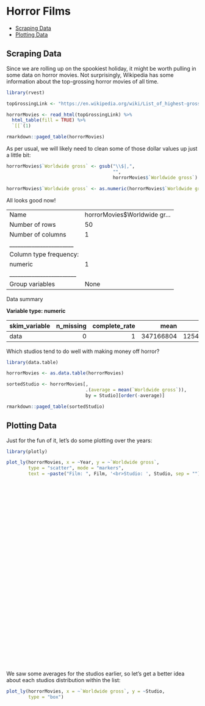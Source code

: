 Horror Films
================

  - [Scraping Data](#scraping-data)
  - [Plotting Data](#plotting-data)

## Scraping Data

Since we are rolling up on the spookiest holiday, it might be worth
pulling in some data on horror movies. Not surprisingly, Wikipedia has
some information about the top-grossing horror movies of all time.

``` r
library(rvest)

topGrossingLink <- "https://en.wikipedia.org/wiki/List_of_highest-grossing_horror_films"

horrorMovies <- read_html(topGrossingLink) %>% 
  html_table(fill = TRUE) %>% 
  `[[`(1)

rmarkdown::paged_table(horrorMovies)
```

<div data-pagedtable="false">

<script data-pagedtable-source type="application/json">
{"columns":[{"label":["Rank"],"name":[1],"type":["int"],"align":["right"]},{"label":["Film"],"name":[2],"type":["chr"],"align":["left"]},{"label":["Worldwide gross"],"name":[3],"type":["chr"],"align":["left"]},{"label":["Year"],"name":[4],"type":["int"],"align":["right"]},{"label":["Franchise or basis"],"name":[5],"type":["chr"],"align":["left"]},{"label":["Studio"],"name":[6],"type":["chr"],"align":["left"]},{"label":["Ref"],"name":[7],"type":["chr"],"align":["left"]}],"data":[{"1":"1","2":"It","3":"$700,381,748","4":"2017","5":"It","6":"New Line Cinema","7":"[1]"},{"1":"2","2":"The Sixth Sense","3":"$672,806,292","4":"1999","5":"N/A","6":"Hollywood Pictures","7":"[2]"},{"1":"3","2":"War of the Worlds","3":"$591,745,540","4":"2005","5":"The War of the Worlds","6":"Amblin Entertainment","7":"[3]"},{"1":"4","2":"I Am Legend","3":"$585,349,010","4":"2007","5":"I Am Legend","6":"Village Roadshow Pictures","7":"[4]"},{"1":"5","2":"World War Z","3":"$540,007,876","4":"2013","5":"World War Z","6":"Skydance Productions","7":"[5]"},{"1":"6","2":"The Meg","3":"$530,243,742","4":"2018","5":"The Meg","6":"Warner Bros. Pictures","7":"[6]"},{"1":"7","2":"Godzilla","3":"$529,076,069","4":"2014","5":"Godzilla","6":"Legendary Pictures","7":"[7]"},{"1":"8","2":"It Chapter Two","3":"$473,093,228","4":"2019","5":"It","6":"Warner Bros. Pictures","7":"[8]"},{"1":"9","2":"Jaws","3":"$470,653,000","4":"1975","5":"Jaws","6":"Universal Pictures","7":"[9]"},{"1":"10","2":"The Exorcist","3":"$441,306,145","4":"1973","5":"The Exorcist","6":"Hoya Productions","7":"[10]"},{"1":"11","2":"The Mummy Returns","3":"$433,013,274","4":"2001","5":"The Mummy","6":"Universal Pictures","7":"[11]"},{"1":"12","2":"The Mummy","3":"$415,933,406","4":"1999","5":"The Mummy","6":"Universal Pictures","7":"[12]"},{"1":"13","2":"The Mummy","3":"$409,231,607","4":"2017","5":"The Mummy","6":"Universal Pictures","7":"[13]"},{"1":"14","2":"Signs","3":"$408,247,917","4":"2002","5":"N/A","6":"Blinding Edge Pictures","7":"[14]"},{"1":"15","2":"Prometheus","3":"$403,354,469","4":"2012","5":"Alien","6":"Scott Free Productions","7":"[15]"},{"1":"16","2":"The Mummy: Tomb of the Dragon Emperor","3":"$401,128,639","4":"2008","5":"The Mummy","6":"Universal Pictures","7":"[16]"},{"1":"17","2":"Godzilla: King of the Monsters","3":"$385,900,138","4":"2019","5":"Godzilla","6":"Legendary Pictures","7":"[17]"},{"1":"18","2":"Godzilla","3":"$379,014,294","4":"1998","5":"Godzilla","6":"Centropolis Entertainment","7":"[18]"},{"1":"19","2":"The Nun","3":"$365,550,119","4":"2018","5":"The Conjuring Universe","6":"New Line Cinema","7":"[19]"},{"1":"20","2":"Hannibal","3":"$351,692,268","4":"2001","5":"Hannibal Lecter","6":"Dino De Laurentiis Company","7":"[20]"},{"1":"21","2":"A Quiet Place","3":"$340,939,361","4":"2018","5":"N/A","6":"Platinum Dunes","7":"[21]"},{"1":"22","2":"The Conjuring 2","3":"$320,392,818","4":"2016","5":"The Conjuring Universe","6":"New Line Cinema","7":"[19]"},{"1":"23","2":"The Conjuring","3":"$319,494,638","4":"2013","5":"The Conjuring Universe","6":"New Line Cinema","7":"[19]"},{"1":"24","2":"Resident Evil: The Final Chapter","3":"$312,242,626","4":"2017","5":"Resident Evil","6":"Constantin Film","7":"[22]"},{"1":"25","2":"Annabelle: Creation","3":"$306,515,884","4":"2017","5":"The Conjuring Universe","6":"New Line Cinema","7":"[19]"},{"1":"26","2":"Van Helsing","3":"$300,257,475","4":"2004","5":"Dracula","6":"Sommers Company / Stillking Films","7":"[23]"},{"1":"27","2":"Resident Evil: Afterlife","3":"$300,228,084","4":"2010","5":"Resident Evil","6":"Constantin Film","7":"[24]"},{"1":"28","2":"Shutter Island","3":"$294,804,195","4":"2010","5":"Shutter Island","6":"Phoenix Pictures","7":"[25]"},{"1":"29","2":"Split","3":"$278,454,358","4":"2017","5":"Unbreakable","6":"Blinding Edge Pictures","7":"[26]"},{"1":"30","2":"Scary Movie","3":"$278,019,771","4":"2000","5":"Scary Movie","6":"Dimension Films","7":"[27]"},{"1":"31","2":"The Silence of the Lambs","3":"$272,742,922","4":"1991","5":"Clarice Starling","6":"Strong Heart/Demme Production","7":"[28]"},{"1":"32","2":"Annabelle","3":"$257,047,661","4":"2014","5":"The Conjuring Universe","6":"New Line Cinema","7":"[19]"},{"1":"33","2":"The Village","3":"$256,697,520","4":"2004","5":"N/A","6":"Blinding Edge Pictures","7":"[29]"},{"1":"34","2":"Halloween","3":"$255,498,536","4":"2018","5":"Halloween","6":"Blumhouse Productions","7":"[30]"},{"1":"35","2":"Get Out","3":"$255,407,663","4":"2017","5":"N/A","6":"Blumhouse Productions","7":"[31]"},{"1":"36","2":"Us","3":"$254,732,150","4":"2019","5":"N/A","6":"Monkeypaw Productions","7":"[32]"},{"1":"37","2":"The Blair Witch Project","3":"$248,639,099","4":"1999","5":"Blair Witch","6":"Haxan Films","7":"[33]"},{"1":"38","2":"The Ring","3":"$248,218,486","4":"2002","5":"The Ring","6":"DreamWorks Pictures","7":"[34]"},{"1":"39","2":"Unbreakable","3":"$248,118,121","4":"2000","5":"Unbreakable","6":"Blinding Edge Pictures","7":"[35]"},{"1":"40","2":"Glass","3":"$246,985,576","4":"2019","5":"Unbreakable","6":"Blinding Edge Pictures","7":"[36]"},{"1":"41","2":"Dark Shadows","3":"$245,527,149","4":"2012","5":"Dark Shadows","6":"Village Roadshow Pictures","7":"[37]"},{"1":"42","2":"Alien: Covenant","3":"$240,891,763","4":"2017","5":"Alien","6":"20th Century Fox","7":"[38]"},{"1":"43","2":"Resident Evil: Retribution","3":"$240,004,424","4":"2012","5":"Resident Evil","6":"Constantin Film","7":"[39]"},{"1":"44","2":"Constantine","3":"$230,884,728","4":"2005","5":"Hellblazer","6":"Warner Bros. Pictures","7":"[40]"},{"1":"45","2":"Annabelle Comes Home","3":"$228,552,591","4":"2019","5":"The Conjuring Universe","6":"New Line Cinema","7":"[41]"},{"1":"46","2":"Interview with the Vampire","3":"$223,664,608","4":"1994","5":"The Vampire Chronicles","6":"The Geffen Film Company","7":"[42]"},{"1":"47","2":"Scary Movie 3","3":"$220,673,217","4":"2003","5":"Scary Movie","6":"Dimension Films","7":"[43]"},{"1":"48","2":"Dracula Untold","3":"$217,124,280","4":"2014","5":"Dracula","6":"Universal Pictures","7":"[44]"},{"1":"49","2":"Bram Stoker's Dracula","3":"$215,862,692","4":"1992","5":"Dracula","6":"American Zoetrope","7":"[45]"},{"1":"50","2":"End of Days","3":"$211,989,043","4":"1999","5":"N/A","6":"Beacon Pictures","7":"[46]"}],"options":{"columns":{"min":{},"max":[10]},"rows":{"min":[10],"max":[10]},"pages":{}}}
  </script>

</div>

As per usual, we will likely need to clean some of those dollar values
up just a little bit:

``` r
horrorMovies$`Worldwide gross` <- gsub("\\$|,", 
                                       "", 
                                       horrorMovies$`Worldwide gross`)

horrorMovies$`Worldwide gross` <- as.numeric(horrorMovies$`Worldwide gross`)
```

All looks good now\!

|                                                  |                            |
| :----------------------------------------------- | :------------------------- |
| Name                                             | horrorMovies$Worldwide gr… |
| Number of rows                                   | 50                         |
| Number of columns                                | 1                          |
| \_\_\_\_\_\_\_\_\_\_\_\_\_\_\_\_\_\_\_\_\_\_\_   |                            |
| Column type frequency:                           |                            |
| numeric                                          | 1                          |
| \_\_\_\_\_\_\_\_\_\_\_\_\_\_\_\_\_\_\_\_\_\_\_\_ |                            |
| Group variables                                  | None                       |

Data summary

**Variable type: numeric**

| skim\_variable | n\_missing | complete\_rate |      mean |        sd |        p0 |       p25 |       p50 |       p75 |      p100 | hist  |
| :------------- | ---------: | -------------: | --------: | --------: | --------: | --------: | --------: | --------: | --------: | :---- |
| data           |          0 |              1 | 347166804 | 125496259 | 211989043 | 248323639 | 303386680 | 408985684 | 700381748 | ▇▃▂▂▁ |

Which studios tend to do well with making money off horror?

``` r
library(data.table)

horrorMovies <- as.data.table(horrorMovies)

sortedStudio <- horrorMovies[, 
                             .(average = mean(`Worldwide gross`)), 
                             by = Studio][order(-average)]

rmarkdown::paged_table(sortedStudio)
```

<div data-pagedtable="false">

<script data-pagedtable-source type="application/json">
{"columns":[{"label":["Studio"],"name":[1],"type":["chr"],"align":["left"]},{"label":["average"],"name":[2],"type":["dbl"],"align":["right"]}],"data":[{"1":"Hollywood Pictures","2":"672806292"},{"1":"Amblin Entertainment","2":"591745540"},{"1":"Skydance Productions","2":"540007876"},{"1":"Legendary Pictures","2":"457488104"},{"1":"Hoya Productions","2":"441306145"},{"1":"Village Roadshow Pictures","2":"415438080"},{"1":"Warner Bros. Pictures","2":"411407233"},{"1":"Scott Free Productions","2":"403354469"},{"1":"Universal Pictures","2":"391180701"},{"1":"Centropolis Entertainment","2":"379014294"},{"1":"New Line Cinema","2":"356847923"},{"1":"Dino De Laurentiis Company","2":"351692268"},{"1":"Platinum Dunes","2":"340939361"},{"1":"Sommers Company / Stillking Films","2":"300257475"},{"1":"Phoenix Pictures","2":"294804195"},{"1":"Blinding Edge Pictures","2":"287700698"},{"1":"Constantin Film","2":"284158378"},{"1":"Strong Heart/Demme Production","2":"272742922"},{"1":"Blumhouse Productions","2":"255453100"},{"1":"Monkeypaw Productions","2":"254732150"},{"1":"Dimension Films","2":"249346494"},{"1":"Haxan Films","2":"248639099"},{"1":"DreamWorks Pictures","2":"248218486"},{"1":"20th Century Fox","2":"240891763"},{"1":"The Geffen Film Company","2":"223664608"},{"1":"American Zoetrope","2":"215862692"},{"1":"Beacon Pictures","2":"211989043"}],"options":{"columns":{"min":{},"max":[10]},"rows":{"min":[10],"max":[10]},"pages":{}}}
  </script>

</div>

## Plotting Data

Just for the fun of it, let’s do some plotting over the years:

``` r
library(plotly)

plot_ly(horrorMovies, x = ~Year, y = ~`Worldwide gross`,
        type = "scatter", mode = "markers",
        text = ~paste("Film: ", Film, '<br>Studio: ', Studio, sep = ""))
```

<!--html_preserve-->

<div id="htmlwidget-9456921f11dd1a50f6e9" class="plotly html-widget" style="width:672px;height:480px;">

</div>

<script type="application/json" data-for="htmlwidget-9456921f11dd1a50f6e9">{"x":{"visdat":{"cc833d26d430":["function () ","plotlyVisDat"]},"cur_data":"cc833d26d430","attrs":{"cc833d26d430":{"x":{},"y":{},"mode":"markers","text":{},"alpha_stroke":1,"sizes":[10,100],"spans":[1,20],"type":"scatter"}},"layout":{"margin":{"b":40,"l":60,"t":25,"r":10},"xaxis":{"domain":[0,1],"automargin":true,"title":"Year"},"yaxis":{"domain":[0,1],"automargin":true,"title":"`Worldwide gross`"},"hovermode":"closest","showlegend":false},"source":"A","config":{"showSendToCloud":false},"data":[{"x":[2017,1999,2005,2007,2013,2018,2014,2019,1975,1973,2001,1999,2017,2002,2012,2008,2019,1998,2018,2001,2018,2016,2013,2017,2017,2004,2010,2010,2017,2000,1991,2014,2004,2018,2017,2019,1999,2002,2000,2019,2012,2017,2012,2005,2019,1994,2003,2014,1992,1999],"y":[700381748,672806292,591745540,585349010,540007876,530243742,529076069,473093228,470653000,441306145,433013274,415933406,409231607,408247917,403354469,401128639,385900138,379014294,365550119,351692268,340939361,320392818,319494638,312242626,306515884,300257475,300228084,294804195,278454358,278019771,272742922,257047661,256697520,255498536,255407663,254732150,248639099,248218486,248118121,246985576,245527149,240891763,240004424,230884728,228552591,223664608,220673217,217124280,215862692,211989043],"mode":"markers","text":["Film: It<br>Studio: New Line Cinema","Film: The Sixth Sense<br>Studio: Hollywood Pictures","Film: War of the Worlds<br>Studio: Amblin Entertainment","Film: I Am Legend<br>Studio: Village Roadshow Pictures","Film: World War Z<br>Studio: Skydance Productions","Film: The Meg<br>Studio: Warner Bros. Pictures","Film: Godzilla<br>Studio: Legendary Pictures","Film: It Chapter Two<br>Studio: Warner Bros. Pictures","Film: Jaws<br>Studio: Universal Pictures","Film: The Exorcist<br>Studio: Hoya Productions","Film: The Mummy Returns<br>Studio: Universal Pictures","Film: The Mummy<br>Studio: Universal Pictures","Film: The Mummy<br>Studio: Universal Pictures","Film: Signs<br>Studio: Blinding Edge Pictures","Film: Prometheus<br>Studio: Scott Free Productions","Film: The Mummy: Tomb of the Dragon Emperor<br>Studio: Universal Pictures","Film: Godzilla: King of the Monsters<br>Studio: Legendary Pictures","Film: Godzilla<br>Studio: Centropolis Entertainment","Film: The Nun<br>Studio: New Line Cinema","Film: Hannibal<br>Studio: Dino De Laurentiis Company","Film: A Quiet Place<br>Studio: Platinum Dunes","Film: The Conjuring 2<br>Studio: New Line Cinema","Film: The Conjuring<br>Studio: New Line Cinema","Film: Resident Evil: The Final Chapter<br>Studio: Constantin Film","Film: Annabelle: Creation<br>Studio: New Line Cinema","Film: Van Helsing<br>Studio: Sommers Company / Stillking Films","Film: Resident Evil: Afterlife<br>Studio: Constantin Film","Film: Shutter Island<br>Studio: Phoenix Pictures","Film: Split<br>Studio: Blinding Edge Pictures","Film: Scary Movie<br>Studio: Dimension Films","Film: The Silence of the Lambs<br>Studio: Strong Heart/Demme Production","Film: Annabelle<br>Studio: New Line Cinema","Film: The Village<br>Studio: Blinding Edge Pictures","Film: Halloween<br>Studio: Blumhouse Productions","Film: Get Out<br>Studio: Blumhouse Productions","Film: Us<br>Studio: Monkeypaw Productions","Film: The Blair Witch Project<br>Studio: Haxan Films","Film: The Ring<br>Studio: DreamWorks Pictures","Film: Unbreakable<br>Studio: Blinding Edge Pictures","Film: Glass<br>Studio: Blinding Edge Pictures","Film: Dark Shadows<br>Studio: Village Roadshow Pictures","Film: Alien: Covenant<br>Studio: 20th Century Fox","Film: Resident Evil: Retribution<br>Studio: Constantin Film","Film: Constantine<br>Studio: Warner Bros. Pictures","Film: Annabelle Comes Home<br>Studio: New Line Cinema","Film: Interview with the Vampire<br>Studio: The Geffen Film Company","Film: Scary Movie 3<br>Studio: Dimension Films","Film: Dracula Untold<br>Studio: Universal Pictures","Film: Bram Stoker's Dracula<br>Studio: American Zoetrope","Film: End of Days<br>Studio: Beacon Pictures"],"type":"scatter","marker":{"color":"rgba(31,119,180,1)","line":{"color":"rgba(31,119,180,1)"}},"error_y":{"color":"rgba(31,119,180,1)"},"error_x":{"color":"rgba(31,119,180,1)"},"line":{"color":"rgba(31,119,180,1)"},"xaxis":"x","yaxis":"y","frame":null}],"highlight":{"on":"plotly_click","persistent":false,"dynamic":false,"selectize":false,"opacityDim":0.2,"selected":{"opacity":1},"debounce":0},"shinyEvents":["plotly_hover","plotly_click","plotly_selected","plotly_relayout","plotly_brushed","plotly_brushing","plotly_clickannotation","plotly_doubleclick","plotly_deselect","plotly_afterplot","plotly_sunburstclick"],"base_url":"https://plot.ly"},"evals":[],"jsHooks":[]}</script>

<!--/html_preserve-->

We saw some averages for the studios earlier, so let’s get a better idea
about each studios distribution within the list:

``` r
plot_ly(horrorMovies, x = ~`Worldwide gross`, y = ~Studio, 
        type = "box")
```

<!--html_preserve-->

<div id="htmlwidget-0ce46afb543ed6fd1009" class="plotly html-widget" style="width:672px;height:480px;">

</div>

<script type="application/json" data-for="htmlwidget-0ce46afb543ed6fd1009">{"x":{"visdat":{"cc8345cbd4c9":["function () ","plotlyVisDat"]},"cur_data":"cc8345cbd4c9","attrs":{"cc8345cbd4c9":{"x":{},"y":{},"alpha_stroke":1,"sizes":[10,100],"spans":[1,20],"type":"box"}},"layout":{"margin":{"b":40,"l":60,"t":25,"r":10},"xaxis":{"domain":[0,1],"automargin":true,"title":"`Worldwide gross`"},"yaxis":{"domain":[0,1],"automargin":true,"title":"Studio","type":"category","categoryorder":"array","categoryarray":["20th Century Fox","Amblin Entertainment","American Zoetrope","Beacon Pictures","Blinding Edge Pictures","Blumhouse Productions","Centropolis Entertainment","Constantin Film","Dimension Films","Dino De Laurentiis Company","DreamWorks Pictures","Haxan Films","Hollywood Pictures","Hoya Productions","Legendary Pictures","Monkeypaw Productions","New Line Cinema","Phoenix Pictures","Platinum Dunes","Scott Free Productions","Skydance Productions","Sommers Company / Stillking Films","Strong Heart/Demme Production","The Geffen Film Company","Universal Pictures","Village Roadshow Pictures","Warner Bros. Pictures"]},"hovermode":"closest","showlegend":false},"source":"A","config":{"showSendToCloud":false},"data":[{"fillcolor":"rgba(31,119,180,0.5)","x":[700381748,672806292,591745540,585349010,540007876,530243742,529076069,473093228,470653000,441306145,433013274,415933406,409231607,408247917,403354469,401128639,385900138,379014294,365550119,351692268,340939361,320392818,319494638,312242626,306515884,300257475,300228084,294804195,278454358,278019771,272742922,257047661,256697520,255498536,255407663,254732150,248639099,248218486,248118121,246985576,245527149,240891763,240004424,230884728,228552591,223664608,220673217,217124280,215862692,211989043],"y":["New Line Cinema","Hollywood Pictures","Amblin Entertainment","Village Roadshow Pictures","Skydance Productions","Warner Bros. Pictures","Legendary Pictures","Warner Bros. Pictures","Universal Pictures","Hoya Productions","Universal Pictures","Universal Pictures","Universal Pictures","Blinding Edge Pictures","Scott Free Productions","Universal Pictures","Legendary Pictures","Centropolis Entertainment","New Line Cinema","Dino De Laurentiis Company","Platinum Dunes","New Line Cinema","New Line Cinema","Constantin Film","New Line Cinema","Sommers Company / Stillking Films","Constantin Film","Phoenix Pictures","Blinding Edge Pictures","Dimension Films","Strong Heart/Demme Production","New Line Cinema","Blinding Edge Pictures","Blumhouse Productions","Blumhouse Productions","Monkeypaw Productions","Haxan Films","DreamWorks Pictures","Blinding Edge Pictures","Blinding Edge Pictures","Village Roadshow Pictures","20th Century Fox","Constantin Film","Warner Bros. Pictures","New Line Cinema","The Geffen Film Company","Dimension Films","Universal Pictures","American Zoetrope","Beacon Pictures"],"type":"box","orientation":"h","marker":{"color":"rgba(31,119,180,1)","line":{"color":"rgba(31,119,180,1)"}},"line":{"color":"rgba(31,119,180,1)"},"xaxis":"x","yaxis":"y","frame":null}],"highlight":{"on":"plotly_click","persistent":false,"dynamic":false,"selectize":false,"opacityDim":0.2,"selected":{"opacity":1},"debounce":0},"shinyEvents":["plotly_hover","plotly_click","plotly_selected","plotly_relayout","plotly_brushed","plotly_brushing","plotly_clickannotation","plotly_doubleclick","plotly_deselect","plotly_afterplot","plotly_sunburstclick"],"base_url":"https://plot.ly"},"evals":[],"jsHooks":[]}</script>

<!--/html_preserve-->
